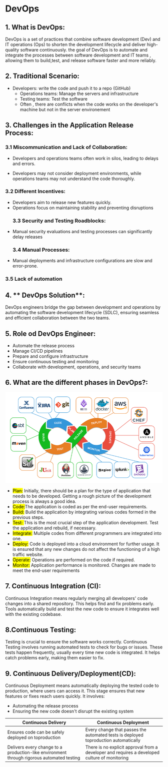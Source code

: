 # DevOps

## 1. **What is DevOps**:
DevOps is a set of practices that combine software development (Dev) and IT operations (Ops) to shorten the development lifecycle and deliver high-quality software continuously.
the goal of DevOps is to automate and integrate the processes between software development and IT teams , allowing them to build,test, and release software faster and more reliably.
## 2. **Traditional Scenario**:
  * Developers: write the code and push it to a repo (GitHub)
    * Operations teams: Manage the servers and infrastructure
    * Testing teams: Test the software
    * Often , there are conflicts when the code works on the developer's machine but not in the server environement 
## 3. **Challenges in the Application Release Process**:
 
   ### 3.1 **Miscommunication and Lack of Collaboration**:
   *  Developers and operations teams often work in silos, leading to delays and errors.
    
   * Developers may not consider deployment environments, while operations teams may not understand the code thoroughly.
   ### 3.2 **Different Incentives**:
* Developers aim to release new features quickly.
* Operations focus on maintaining stability and preventing disruptions
    ### 3.3 **Security and Testing Roadblocks**:
 * Manual security evaluations and testing processes can significantly delay releases
    ### 3.4 **Manual Processes**:
* Manual deployments and infrastructure configurations are slow and error-prone.
### 3.5 **Lack of automation**

## 4. ** DevOps Solution**:
DevOps engineers bridge the gap between development and operations by automating the software development lifecycle (SDLC), ensuring seamless and efficient collaboration between the two teams.

## 5. **Role od DevOps Engineer**:
 * Automate the release process
* Manage CI/CD pipelines
* Prepare and configure infrastructure
* Ensure continuous testing and monitoring
* Collaborate with development, operations, and security teams

## 6. **What are the different phases in DevOps?**:

![The Google Logo](/media\devopsimage.png)

 * <mark> Plan:</mark> Initially, there should be a plan for the type of application that needs to be
 developed. Getting a rough picture of the development process is always a good
 idea.
 * <mark> Code:</mark>The application is coded as per the end-user requirements.
 * <mark>Build:</mark> Build the application by integrating various codes formed in the previous
 steps.
 * <mark> Test: </mark> This is the most crucial step of the application development. Test the
 application and rebuild, if necessary.
 * <mark>Integrate:</mark> Multiple codes from different programmers are integrated into one.
 * <mark>Deploy:</mark> Code is deployed into a cloud environment for further usage. It is
 ensured that any new changes do not affect the functioning of a high traffic
 website.
 * <mark>Operate:</mark> Operations are performed on the code if required.
 * <mark>Monitor:</mark> Application performance is monitored. Changes are made to meet the
 end-user requirements

 ## 7. **Continuous Integration (CI)**:
 Continuous Integration means regularly merging all developers' code changes into a shared repository. This helps find and fix problems early. Tools automatically build and test the new code to ensure it integrates well with the existing codebase.
 ## 8.**Continuous Testing**:
 Testing is crucial to ensure the software works correctly. Continuous Testing involves running automated tests to check for bugs or issues. These tests happen frequently, usually every time new code is integrated. It helps catch problems early, making them easier to fix.
 ## 9. **Continuous Delivery/Deployment(CD)**:
 Continuous Deployment means automatically deploying the tested code to production, where users can access it. This stage ensures that new features or fixes reach users quickly. It involves:

  * Automating the release process
  * Ensuring the new code doesn't disrupt the existing system

  |Continuous Delivery |  Continuous Deployment |
| ----- | ------- |
| Ensures code can be safely deployed on toproduction | Every change that passes the automated tests is deployed toproduction automatically     |
| Delivers every change to a production-like environment through rigorous automated testing  | There is no explicit approval from a developer and requires a developed culture of monitoring |
